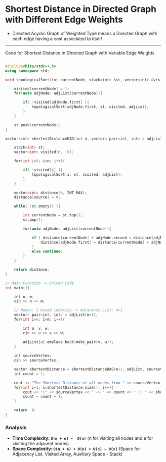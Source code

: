# Shortest Distance in Directed Graph with Different Edge Weights

- Directed Acyclic Graph of Weighted Type means a Directed Graph with each edge having a cost associated to itself

---

Code for Shortest Distance in Directed Graph with Variable Edge Weights

``` cpp

#include<bits/stdc++.h>
using namespace std;

void topologicalSort(int currentNode, stack<int> &st, vector<int> &visited, vector< pair<int, int> > adjList[]){

    visited[currentNode] = 1;
    for(auto adjNode: adjList[currentNode]){

        if( !visited[adjNode.first] ){
            topologicalSort(adjNode.first, st, visited, adjList);
        }
    }

    st.push(currentNode);
}

vector<int> shortestDistanceDAG(int n, vector< pair<int, int> > adjList[], int source){

    stack<int> st;
    vector<int> visited(n,  0);

    for(int i=0; i<n; i++){

        if( !visited[i] ){
            topologicalSort(i, st, visited, adjList);
        }
    }

    vector<int> distance(n, INT_MAX);
    distance[source] = 0;

    while( !st.empty() ){

        int currentNode = st.top();
        st.pop();

        for(auto adjNode: adjList[currentNode]){

            if ( distance[currentNode] + adjNode.second < distance[adjNode.first] ){
                distance[adjNode.first] = distance[currentNode] + adjNode.second;
            }
            else continue;
        }
    }

    return distance;
}

// Main Function -> Driver Code
int main(){

    int n, m;
    cin >> n >> m;

    // Nodes: 1 based indexing -> Adjacency List: n+1
    vector< pair<int, int> > adjList[n+1];
    for(int i=0; i<m; i++){

        int u, v, w;
        cin >> u >> v >> w;

        adjList[u].emplace_back(make_pair(v, w));
    }
    
    int sourceVertex;
    cin >> sourceVertex;

    vector shortestDistance = shortestDistanceDAG(n+1, adjList, sourceVertex);
    int count = 1;

    cout << "The Shortest Distance of all nodes from " << sourceVertex << " are as follows: " << endl;
    for(int i=1; i<shortestDistance.size(); i++){
        cout << "(" << sourceVertex << " -> " << count << " ): " << shortestDistance[i] << endl;
        count = count + 1;
    }

    return  0;
}

```

### Analysis

- **Time Complexity: `O(n + e) ~  O(n)`**   (n for visiting all nodes and e for visiting the adjacent nodes)
- **Space Complexity: `O(n + e) + O(n) + O(n) ~ O(n)`**    (Space for Adjacency List, Visited Array, Auxillary Space - Stack)
